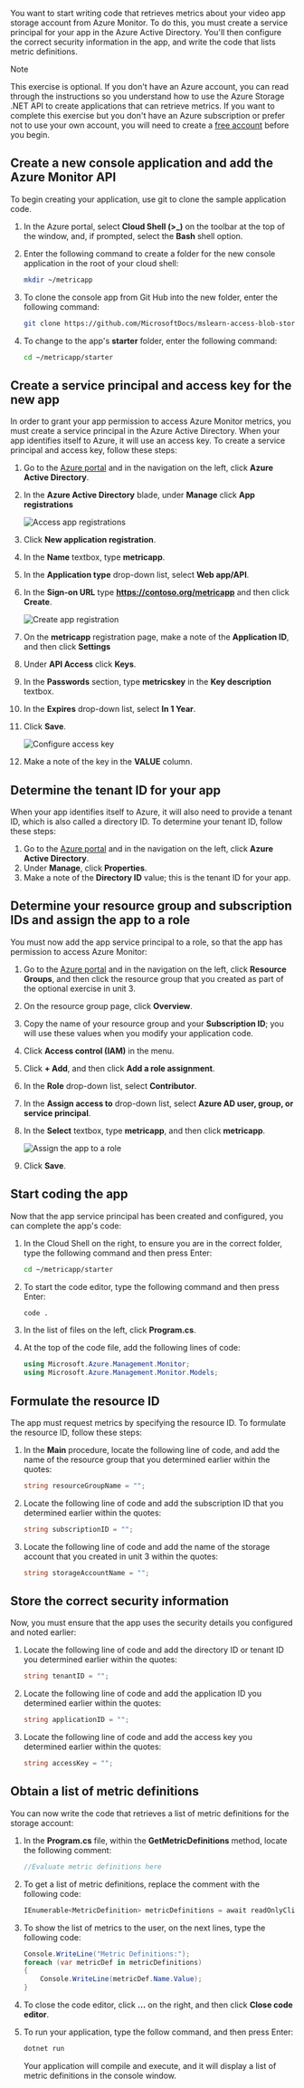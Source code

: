You want to start writing code that retrieves metrics about your video app storage account from Azure Monitor. To do this, you must create a service principal for your app in the Azure Active Directory. You'll then configure the correct security information in the app, and write the code that lists metric definitions.

> [!NOTE]
> This exercise is optional. If you don't have an Azure account, you can read through the instructions so you understand how to use the Azure Storage .NET API to create applications that can retrieve metrics.
> If you want to complete this exercise but you don't have an Azure subscription or prefer not to use your own account, you will need to create a [free account](https://azure.microsoft.com/free/?azure-portal=true) before you begin.

## Create a new console application and add the Azure Monitor API

To begin creating your application, use git to clone the sample application code.

1. In the Azure portal, select **Cloud Shell (&gt;_)** on the toolbar at the top of the window, and, if prompted, select the **Bash** shell option.

1. Enter the following command to create a folder for the new console application in the root of your cloud shell:

    ```bash
    mkdir ~/metricapp
    ```

1. To clone the console app from Git Hub into the new folder, enter the following command:

    ```bash
    git clone https://github.com/MicrosoftDocs/mslearn-access-blob-storage-metrics-from-code ~/metricapp
    ```

1. To change to the app's **starter** folder, enter the following command:

    ```bash
    cd ~/metricapp/starter
    ```

## Create a service principal and access key for the new app

In order to grant your app permission to access Azure Monitor metrics, you must create a service principal in the Azure Active Directory. When your app identifies itself to Azure, it will use an access key. To create a service principal and access key, follow these steps:

1. Go to the [Azure portal](https://portal.azure.com/) and in the navigation on the left, click **Azure Active Directory**.
1. In the **Azure Active Directory** blade, under **Manage** click **App registrations**

    ![Access app registrations](../media/5-access-app-registrations.png)

1. Click **New application registration**.
1. In the **Name** textbox, type **metricapp**.
1. In the **Application type** drop-down list, select **Web app/API**.	
1. In the **Sign-on URL** type **https://contoso.org/metricapp** and then click **Create**.

    ![Create app registration](../media/5-create-app-registration.png)

1. On the **metricapp** registration page, make a note of the **Application ID**, and then click **Settings**
1. Under **API Access** click **Keys**.
1. In the **Passwords** section, type **metricskey** in the **Key description** textbox.
1. In the **Expires** drop-down list, select **In 1 Year**.
1. Click **Save**.

    ![Configure access key](../media/5-configure-access-key.png)

1. Make a note of the key in the **VALUE** column.

## Determine the tenant ID for your app

When your app identifies itself to Azure, it will also need to provide a tenant ID, which is also called a directory ID. To determine your tenant ID, follow these steps:

1. Go to the [Azure portal](https://portal.azure.com/) and in the navigation on the left, click **Azure Active Directory**.
1. Under **Manage**, click **Properties**.
1. Make a note of the **Directory ID** value; this is the tenant ID for your app.

## Determine your resource group and subscription IDs and assign the app to a role

You must now add the app service principal to a role, so that the app has permission to access Azure Monitor:

1. Go to the [Azure portal](https://portal.azure.com/) and in the navigation on the left, click **Resource Groups**, and then click the resource group that you created as part of the optional exercise in unit 3.
1. On the resource group page, click **Overview**.
1. Copy the name of your resource group and your **Subscription ID**; you will use these values when you modify your application code.
1. Click **Access control (IAM)** in the menu.
1. Click **+ Add**, and then click **Add a role assignment**.
1. In the **Role** drop-down list, select **Contributor**.
1. In the **Assign access to** drop-down list, select **Azure AD user, group, or service principal**.
1. In the **Select** textbox, type **metricapp**, and then click **metricapp**.

    ![Assign the app to a role](../media/5-assign-role-to-app.png)

1. Click **Save**.

## Start coding the app

Now that the app service principal has been created and configured, you can complete the app's code:

1. In the Cloud Shell on the right, to ensure you are in the correct folder, type the following command and then press Enter:

    ```bash
    cd ~/metricapp/starter
    ```

1. To start the code editor, type the following command and then press Enter:

    ```bash
    code .
    ```

1. In the list of files on the left, click **Program.cs**.
1. At the top of the code file, add the following lines of code:

    ```c#
    using Microsoft.Azure.Management.Monitor;
    using Microsoft.Azure.Management.Monitor.Models;
    ```

## Formulate the resource ID

The app must request metrics by specifying the resource ID. To formulate the resource ID, follow these steps:

1. In the **Main** procedure, locate the following line of code, and add the name of the resource group that you determined earlier within the quotes:

    ```c#
    string resourceGroupName = "";
    ```

1. Locate the following line of code and add the subscription ID that you determined earlier within the quotes:

    ```c#
    string subscriptionID = "";
    ```

1. Locate the following line of code and add the name of the storage account that you created in unit 3 within the quotes:

    ```c#
    string storageAccountName = "";
    ```

## Store the correct security information

Now, you must ensure that the app uses the security details you configured and noted earlier:

1. Locate the following line of code and add the directory ID or tenant ID you determined earlier within the quotes:

    ```c#
    string tenantID = "";
    ```

1. Locate the following line of code and add the application ID you determined earlier within the quotes:

    ```c#
    string applicationID = "";
    ```

1. Locate the following line of code and add the access key you determined earlier within the quotes:

    ```c#
    string accessKey = "";
    ```

## Obtain a list of metric definitions

You can now write the code that retrieves a list of metric definitions for the storage account:

1. In the **Program.cs** file, within the **GetMetricDefinitions** method, locate the following comment:

    ```c#
    //Evaluate metric definitions here
    ```

1. To get a list of metric definitions, replace the comment with the following code:

    ```c#
    IEnumerable<MetricDefinition> metricDefinitions = await readOnlyClient.MetricDefinitions.ListAsync(resourceUri: resourceURI, cancellationToken: new CancellationToken());
    ```

1. To show the list of metrics to the user, on the next lines, type the following code:

    ```c#
    Console.WriteLine("Metric Definitions:");
    foreach (var metricDef in metricDefinitions)
    {
        Console.WriteLine(metricDef.Name.Value);
    }
    ```

1. To close the code editor, click **...** on the right, and then click **Close code editor**.

1. To run your application, type the follow command, and then press Enter:

    ```bash
    dotnet run
    ```

    Your application will compile and execute, and it will display a list of metric definitions in the console window.
